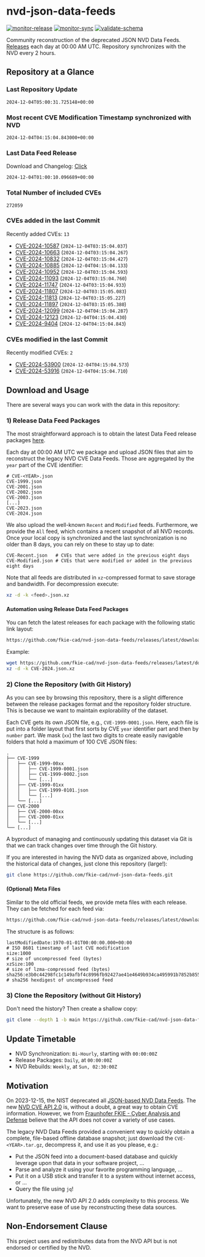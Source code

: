 # nvd-json-data-feeds

[![monitor-release](https://github.com/fkie-cad/nvd-json-data-feeds/actions/workflows/monitor_release.yml/badge.svg)](https://github.com/fkie-cad/nvd-json-data-feeds/actions/workflows/monitor_release.yml)
[![monitor-sync](https://github.com/fkie-cad/nvd-json-data-feeds/actions/workflows/monitor_sync.yml/badge.svg)](https://github.com/fkie-cad/nvd-json-data-feeds/actions/workflows/monitor_sync.yml)
[![validate-schema](https://github.com/fkie-cad/nvd-json-data-feeds/actions/workflows/validate_schema.yml/badge.svg)](https://github.com/fkie-cad/nvd-json-data-feeds/actions/workflows/validate_schema.yml)

Community reconstruction of the deprecated JSON NVD Data Feeds.
[Releases](https://github.com/fkie-cad/nvd-json-data-feeds/releases/latest) each day at 00:00 AM UTC.
Repository synchronizes with the NVD every 2 hours.

## Repository at a Glance

### Last Repository Update

```plain
2024-12-04T05:00:31.725148+00:00
```

### Most recent CVE Modification Timestamp synchronized with NVD

```plain
2024-12-04T04:15:04.843000+00:00
```

### Last Data Feed Release

Download and Changelog: [Click](https://github.com/fkie-cad/nvd-json-data-feeds/releases/latest)

```plain
2024-12-04T01:00:10.096689+00:00
```

### Total Number of included CVEs

```plain
272059
```

### CVEs added in the last Commit

Recently added CVEs: `13`

- [CVE-2024-10587](CVE-2024/CVE-2024-105xx/CVE-2024-10587.json) (`2024-12-04T03:15:04.037`)
- [CVE-2024-10663](CVE-2024/CVE-2024-106xx/CVE-2024-10663.json) (`2024-12-04T03:15:04.267`)
- [CVE-2024-10832](CVE-2024/CVE-2024-108xx/CVE-2024-10832.json) (`2024-12-04T03:15:04.427`)
- [CVE-2024-10885](CVE-2024/CVE-2024-108xx/CVE-2024-10885.json) (`2024-12-04T04:15:04.133`)
- [CVE-2024-10952](CVE-2024/CVE-2024-109xx/CVE-2024-10952.json) (`2024-12-04T03:15:04.593`)
- [CVE-2024-11093](CVE-2024/CVE-2024-110xx/CVE-2024-11093.json) (`2024-12-04T03:15:04.760`)
- [CVE-2024-11747](CVE-2024/CVE-2024-117xx/CVE-2024-11747.json) (`2024-12-04T03:15:04.933`)
- [CVE-2024-11807](CVE-2024/CVE-2024-118xx/CVE-2024-11807.json) (`2024-12-04T03:15:05.083`)
- [CVE-2024-11813](CVE-2024/CVE-2024-118xx/CVE-2024-11813.json) (`2024-12-04T03:15:05.227`)
- [CVE-2024-11897](CVE-2024/CVE-2024-118xx/CVE-2024-11897.json) (`2024-12-04T03:15:05.380`)
- [CVE-2024-12099](CVE-2024/CVE-2024-120xx/CVE-2024-12099.json) (`2024-12-04T04:15:04.287`)
- [CVE-2024-12123](CVE-2024/CVE-2024-121xx/CVE-2024-12123.json) (`2024-12-04T04:15:04.430`)
- [CVE-2024-9404](CVE-2024/CVE-2024-94xx/CVE-2024-9404.json) (`2024-12-04T04:15:04.843`)


### CVEs modified in the last Commit

Recently modified CVEs: `2`

- [CVE-2024-53900](CVE-2024/CVE-2024-539xx/CVE-2024-53900.json) (`2024-12-04T04:15:04.573`)
- [CVE-2024-53916](CVE-2024/CVE-2024-539xx/CVE-2024-53916.json) (`2024-12-04T04:15:04.710`)


## Download and Usage

There are several ways you can work with the data in this repository:

### 1) Release Data Feed Packages

The most straightforward approach is to obtain the latest Data Feed release packages [here](https://github.com/fkie-cad/nvd-json-data-feeds/releases/latest).

Each day at 00:00 AM UTC we package and upload JSON files that aim to reconstruct the legacy NVD CVE Data Feeds.
Those are aggregated by the `year` part of the CVE identifier:

```
# CVE-<YEAR>.json
CVE-1999.json
CVE-2001.json
CVE-2002.json
CVE-2003.json
[...]
CVE-2023.json
CVE-2024.json
```

We also upload the well-known `Recent` and `Modified` feeds.
Furthermore, we provide the `All` feed, which contains a recent snapshot of all NVD records.
Once your local copy is synchronized and the last synchronization is no older than 8 days, you can rely on these to stay up to date:

```plain
CVE-Recent.json   # CVEs that were added in the previous eight days
CVE-Modified.json # CVEs that were modified or added in the previous eight days
```

Note that all feeds are distributed in `xz`-compressed format to save storage and bandwidth.
For decompression execute:

```sh
xz -d -k <feed>.json.xz
```

#### Automation using Release Data Feed Packages

You can fetch the latest releases for each package with the following static link layout:

```sh
https://github.com/fkie-cad/nvd-json-data-feeds/releases/latest/download/CVE-<YEAR>.json.xz
```

Example:

```sh
wget https://github.com/fkie-cad/nvd-json-data-feeds/releases/latest/download/CVE-2024.json.xz
xz -d -k CVE-2024.json.xz
```

### 2) Clone the Repository (with Git History)

As you can see by browsing this repository, there is a slight difference between the release packages format and the repository folder structure.
This is because we want to maintain explorability of the dataset.

Each CVE gets its own JSON file, e.g., `CVE-1999-0001.json`.
Here, each file is put into a folder layout that first sorts by CVE `year` identifier part and then by `number` part.
We mask (`xx`) the last two digits to create easily navigable folders that hold a maximum of 100 CVE JSON files:

```plain
.
├── CVE-1999
│   ├── CVE-1999-00xx
│   │   ├── CVE-1999-0001.json
│   │   ├── CVE-1999-0002.json
│   │   └── [...]
│   ├── CVE-1999-01xx
│   │   ├── CVE-1999-0101.json
│   │   └── [...]
│   └── [...]
├── CVE-2000
│   ├── CVE-2000-00xx
│   ├── CVE-2000-01xx
│   └── [...]
└── [...]
```

A byproduct of managing and continuously updating this dataset via Git is that we can track changes over time through the Git history.

If you are interested in having the NVD data as organized above, including the historical data of changes, just clone this repository (large!):

```sh
git clone https://github.com/fkie-cad/nvd-json-data-feeds.git
```

#### (Optional) Meta Files

Similar to the old official feeds, we provide meta files with each release. They can be fetched for each feed via:

```sh
https://github.com/fkie-cad/nvd-json-data-feeds/releases/latest/download/CVE-<YEAR>.meta
```

The structure is as follows:

```plain
lastModifiedDate:1970-01-01T00:00:00.000+00:00                          # ISO 8601 timestamp of last CVE modification
size:1000                                                               # size of uncompressed feed (bytes)
xzSize:100                                                              # size of lzma-compressed feed (bytes)
sha256:e3b0c44298fc1c149afbf4c8996fb92427ae41e4649b934ca495991b7852b855 # sha256 hexdigest of uncompressed feed
```

### 3) Clone the Repository (without Git History)

Don't need the history? Then create a shallow copy:

```sh
git clone --depth 1 -b main https://github.com/fkie-cad/nvd-json-data-feeds.git
```


## Update Timetable

* NVD Synchronization: `Bi-Hourly`, starting with `00:00:00Z`
* Release Packages: `Daily`, at `00:00:00Z`
* NVD Rebuilds: `Weekly`, at `Sun, 02:30:00Z`


## Motivation

On 2023-12-15, the NIST deprecated all [JSON-based NVD Data Feeds](https://nvd.nist.gov/vuln/data-feeds#divRetirementBanner-1).
The new [NVD CVE API 2.0](https://nvd.nist.gov/developers/vulnerabilities) is, without a doubt, a great way to obtain CVE information.
However, we from [Fraunhofer FKIE - Cyber Analysis and Defense](https://www.fkie.fraunhofer.de/en/departments/cad.html) believe that the API does not cover a variety of use cases.

The legacy NVD Data Feeds provided a convenient way to quickly obtain a complete, file-based offline database snapshot; just download the `CVE-<YEAR>.tar.gz`, decompress it, and use it as you please, e.g.:

- Put the JSON feed into a document-based database and quickly leverage upon that data in your software project, ...
- Parse and analyze it using your favorite programming language, ...
- Put it on a USB stick and transfer it to a system without internet access, or ...
- Query the file using `jq`!

Unfortunately, the new NVD API 2.0 adds complexity to this process.
We want to preserve ease of use by reconstructing these data sources.

## Non-Endorsement Clause

This project uses and redistributes data from the NVD API but is not endorsed or certified by the NVD.